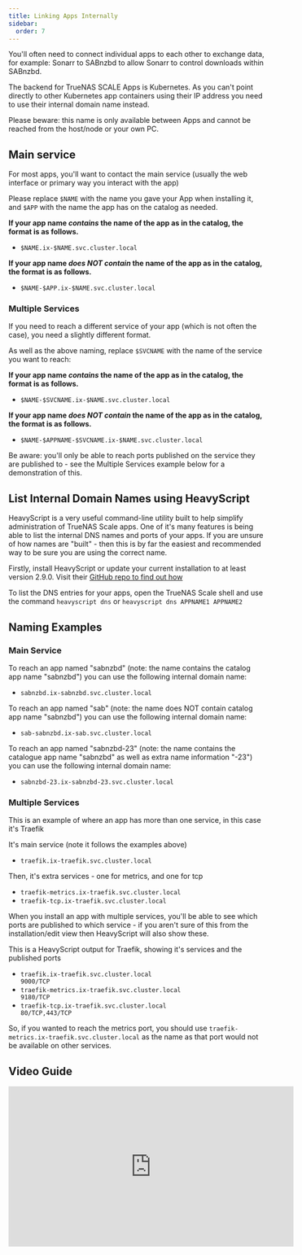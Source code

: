 ```yaml
---
title: Linking Apps Internally
sidebar:
  order: 7
---
```


You'll often need to connect individual apps to each other to exchange data, for example: Sonarr to SABnzbd to allow Sonarr to control downloads within SABnzbd.

The backend for TrueNAS SCALE Apps is Kubernetes. As you can't point directly to other Kubernetes app containers using their IP address you need to use their internal domain name instead.

Please beware: this name is only available between Apps and cannot be reached from the host/node or your own PC.

## Main service

For most apps, you'll want to contact the main service (usually the web interface or primary way you interact with the app)

Please replace `$NAME` with the name you gave your App when installing it, and `$APP` with the name the app has on the catalog as needed.

**If your app name _contains_ the name of the app as in the catalog, the format is as follows.**

- `$NAME.ix-$NAME.svc.cluster.local`

**If your app name _does NOT contain_ the name of the app as in the catalog, the format is as follows.**

- `$NAME-$APP.ix-$NAME.svc.cluster.local`

### Multiple Services

If you need to reach a different service of your app (which is not often the case), you need a slightly different format.

As well as the above naming, replace `$SVCNAME` with the name of the service you want to reach:

**If your app name _contains_ the name of the app as in the catalog, the format is as follows.**

- `$NAME-$SVCNAME.ix-$NAME.svc.cluster.local`

**If your app name _does NOT contain_ the name of the app as in the catalog, the format is as follows.**

- `$NAME-$APPNAME-$SVCNAME.ix-$NAME.svc.cluster.local`

Be aware: you'll only be able to reach ports published on the service they are published to - see the Multiple Services example below for a
demonstration of this.

## List Internal Domain Names using HeavyScript

HeavyScript is a very useful command-line utility built to help simplify administration of TrueNAS Scale apps. One of it's many features is being able
to list the internal DNS names and ports of your apps. If you are unsure of how names are "built" - then this is by far the easiest and recommended way
to be sure you are using the correct name.

Firstly, install HeavyScript or update your current installation to at least version 2.9.0. Visit their [GitHub repo to find out how](https://github.com/Heavybullets8/heavy_script)

To list the DNS entries for your apps, open the TrueNAS Scale shell and use the command `heavyscript dns` or `heavyscript dns APPNAME1 APPNAME2`

## Naming Examples

### Main Service

To reach an app named "sabnzbd" (note: the name contains the catalog app name "sabnzbd") you can use the following internal domain name:

- `sabnzbd.ix-sabnzbd.svc.cluster.local`

To reach an app named "sab" (note: the name does NOT contain catalog app name "sabnzbd") you can use the following internal domain name:

- `sab-sabnzbd.ix-sab.svc.cluster.local`

To reach an app named "sabnzbd-23" (note: the name contains the catalogue app name "sabnzbd" as well as extra name information "-23") you can use the following internal domain name:

- `sabnzbd-23.ix-sabnzbd-23.svc.cluster.local`

### Multiple Services

This is an example of where an app has more than one service, in this case it's Traefik

It's main service (note it follows the examples above)

- `traefik.ix-traefik.svc.cluster.local`

Then, it's extra services - one for metrics, and one for tcp

- `traefik-metrics.ix-traefik.svc.cluster.local`
- `traefik-tcp.ix-traefik.svc.cluster.local`

When you install an app with multiple services, you'll be able to see which ports are published to which service - if you aren't sure of this from the
installation/edit view then HeavyScript will also show these.

This is a HeavyScript output for Traefik, showing it's services and the published ports

- `traefik.ix-traefik.svc.cluster.local                        9000/TCP`
- `traefik-metrics.ix-traefik.svc.cluster.local                9180/TCP`
- `traefik-tcp.ix-traefik.svc.cluster.local                    80/TCP,443/TCP`

So, if you wanted to reach the metrics port, you should use `traefik-metrics.ix-traefik.svc.cluster.local` as the name as that port would not be
available on other services.

## Video Guide

<iframe
  width="560"
  height="315"
  src="https://www.youtube.com/embed/mWJL-XDgH98"
  title="YouTube video player"
  frameBorder="0"
  allow="accelerometer; autoplay; clipboard-write; encrypted-media; gyroscope; picture-in-picture"
  allowFullScreen
></iframe>
